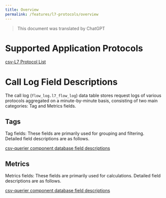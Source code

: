```yaml
---
title: Overview
permalink: /features/l7-protocols/overview
---
```


> This document was translated by ChatGPT

# Supported Application Protocols

[csv-L7 Protocol List](https://raw.githubusercontent.com/deepflowio/deepflow/main/server/querier/db_descriptions/clickhouse/tag/enum/l7_protocol)

# Call Log Field Descriptions

The call log (`flow_log.l7_flow_log`) data table stores request logs of various protocols aggregated on a minute-by-minute basis, consisting of two main categories: Tag and Metrics fields.

## Tags

Tag fields: These fields are primarily used for grouping and filtering. Detailed field descriptions are as follows.

[csv-querier component database field descriptions](https://raw.githubusercontent.com/deepflowio/deepflow/main/server/querier/db_descriptions/clickhouse/tag/flow_log/l7_flow_log.en)

## Metrics

Metrics fields: These fields are primarily used for calculations. Detailed field descriptions are as follows.

[csv-querier component database field descriptions](https://raw.githubusercontent.com/deepflowio/deepflow/main/server/querier/db_descriptions/clickhouse/metrics/flow_log/l7_flow_log.en)
